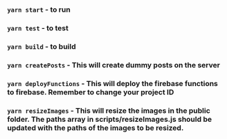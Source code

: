 ### `yarn start` - to run

### `yarn test` - to test

### `yarn build` - to build

### `yarn createPosts` - This will create dummy posts on the server

### `yarn deployFunctions` - This will deploy the firebase functions to firebase. Remember to change your project ID

### `yarn resizeImages` - This will resize the images in the public folder. The paths array in scripts/resizeImages.js should be updated with the paths of the images to be resized.
